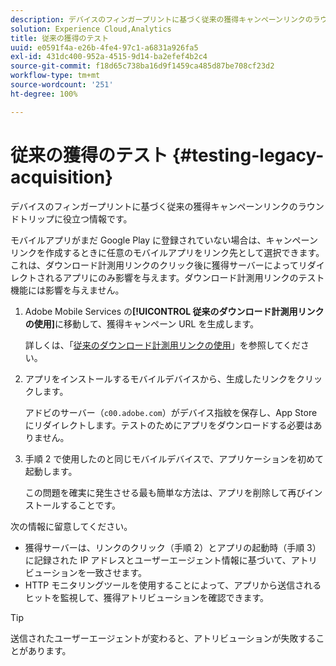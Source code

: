 ```yaml
---
description: デバイスのフィンガープリントに基づく従来の獲得キャンペーンリンクのラウンドトリップに役立つ情報です。
solution: Experience Cloud,Analytics
title: 従来の獲得のテスト
uuid: e0591f4a-e26b-4fe4-97c1-a6831a926fa5
exl-id: 431dc400-952a-4515-9d14-ba2efef4b2c4
source-git-commit: f18d65c738ba16d9f1459ca485d87be708cf23d2
workflow-type: tm+mt
source-wordcount: '251'
ht-degree: 100%

---
```


# 従来の獲得のテスト {#testing-legacy-acquisition}

デバイスのフィンガープリントに基づく従来の獲得キャンペーンリンクのラウンドトリップに役立つ情報です。

モバイルアプリがまだ Google Play に登録されていない場合は、キャンペーンリンクを作成するときに任意のモバイルアプリをリンク先として選択できます。これは、ダウンロード計測用リンクのクリック後に獲得サーバーによってリダイレクトされるアプリにのみ影響を与えます。ダウンロード計測用リンクのテスト機能には影響を与えません。

1. Adobe Mobile Services の&#x200B;**[!UICONTROL 従来のダウンロード計測用リンクの使用]**&#x200B;に移動して、獲得キャンペーン URL を生成します。

   詳しくは、「[従来のダウンロード計測用リンクの使用](/help/using/acquisition-main/c-marketing-links-builder/t-create-edit-adobe-links/c-use-legacy-acquisition-links/c-use-legacy-acquisition-links.md)」を参照してください。

1. アプリをインストールするモバイルデバイスから、生成したリンクをクリックします。

   アドビのサーバー（`c00.adobe.com`）がデバイス指紋を保存し、App Store にリダイレクトします。テストのためにアプリをダウンロードする必要はありません。

1. 手順 2 で使用したのと同じモバイルデバイスで、アプリケーションを初めて起動します。

   この問題を確実に発生させる最も簡単な方法は、アプリを削除して再びインストールすることです。

次の情報に留意してください。

* 獲得サーバーは、リンクのクリック（手順 2）とアプリの起動時（手順 3）に記録された IP アドレスとユーザーエージェント情報に基づいて、アトリビューションを一致させます。
* HTTP モニタリングツールを使用することによって、アプリから送信されるヒットを監視して、獲得アトリビューションを確認できます。

>[!TIP]
>
>送信されたユーザーエージェントが変わると、アトリビューションが失敗することがあります。
